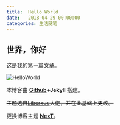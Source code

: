 ```yaml
---
title:  Hello World
date:   2018-04-29 00:00:00
categories: 生活随笔
---
```


## 世界，你好

这是我的第一篇文章。

![HelloWorld](https://runcoderhang.github.io/thumbnails/helloworld.jpg)

本博客由 **<a href="https://github.com/RunCoderHang/RunCoderHang.github.io">Github</a>+Jekyll** 搭建。  

~~主题选自<a href="https://github.com/Liberxue/liberxue.github.io">Liberxue</a>大佬，并在此基础上更改。~~  

更换博客主题 **<a href="http://theme-next.simpleyyt.com/">NexT</a>**。

